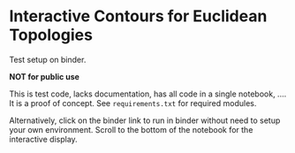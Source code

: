 # Interactive Contours for Euclidean Topologies

Test setup on binder.

**NOT for public use**

This is test code, lacks documentation, has all code in a single notebook, ....
It is a proof of concept.
See `requirements.txt` for required modules.

Alternatively, click on the binder link to run in binder without need to setup your own environment. Scroll to the bottom of the notebook for the interactive display.
